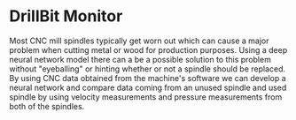 # DrillBit Monitor
Most CNC mill spindles typically get worn out which can cause a major problem when cutting metal or wood for production purposes.
Using a deep neural network model there can a be a possible solution to this problem without "eyeballing" or hinting whether or not a spindle should
be replaced. By using CNC data obtained from the machine's software we can develop a neural network and compare data coming from an unused spindle and used spindle 
by using velocity measurements and pressure measurements from both of the spindles.


